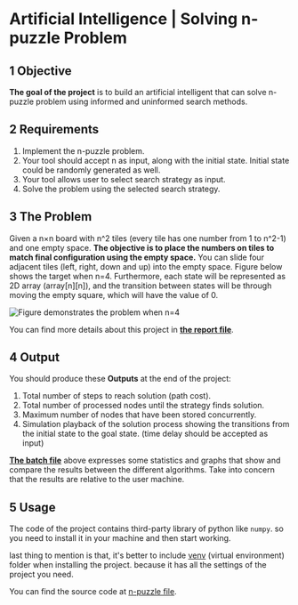 # Artificial Intelligence | Solving n-puzzle Problem

## 1 Objective
**The goal of the project** is to build an artificial intelligent that can solve n-puzzle problem using informed and uninformed search methods.

## 2 Requirements
1. Implement the n-puzzle problem.
1. Your tool should accept n as input, along with the initial state. Initial state could be randomly generated as well.
2. Your tool allows user to select search strategy as input.
3. Solve the problem using the selected search strategy.

## 3 The Problem
Given a n×n board with n^2 tiles (every tile has one number from 1 to n^2-1) and one
empty space. **The objective is to place the numbers on tiles to match final configuration using the empty space.** You can slide four adjacent tiles (left, right, down and up) into the empty space. Figure below shows the target when n=4. Furthermore, each state
will be represented as 2D array (array\[n]\[n]), and the transition between states will be
through moving the empty square, which will have the value of 0. 

![Figure demonstrates the problem when n=4](https://algorithmsinsight.files.wordpress.com/2016/03/220px-15-puzzle-svg.png?w=730)

You can find more details about this project in [**the report file**](https://github.com/Faisal-AlDhuwayhi/AI-Solving-n-puzzle/blob/master/Report.pdf).

## 4 Output
You should produce these **Outputs** at the end of the project:
1. Total number of steps to reach solution (path cost).
1. Total number of processed nodes until the strategy finds solution.
1. Maximum number of nodes that have been stored concurrently.
1. Simulation playback of the solution process showing the transitions from the initial state to the goal state. (time delay should be accepted as input)

[**The batch file**](https://github.com/Faisal-AlDhuwayhi/AI-Solving-n-puzzle/blob/master/Batch_file.xlsx) above expresses some statistics and graphs that show and compare the results between the different algorithms. Take into concern that the results are relative to the user machine.  

## 5 Usage
The code of the project contains third-party library of python like `numpy`. so you need to install it in your machine and then start working.

last thing to mention is that, it's better to include [venv](/venv) (virtual environment) folder when installing the project. because it has all the settings of the project you need.

You can find the source code at [n-puzzle file](n-puzzle.py).
